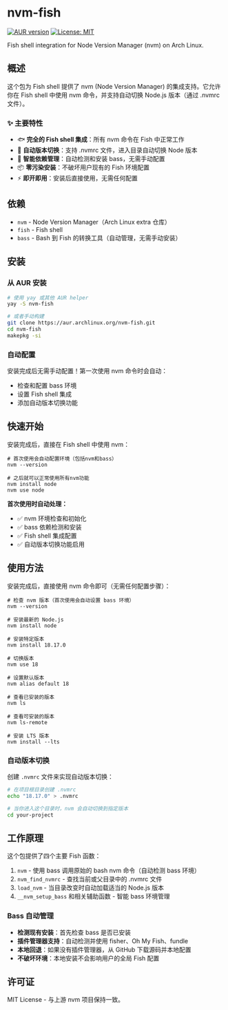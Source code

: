 # nvm-fish

[![AUR version](https://img.shields.io/aur/version/nvm-fish?logo=arch-linux&logoColor=white)](https://aur.archlinux.org/packages/nvm-fish)
[![License: MIT](https://img.shields.io/badge/License-MIT-yellow.svg)](https://opensource.org/licenses/MIT)

Fish shell integration for Node Version Manager (nvm) on Arch Linux.

## 概述

这个包为 Fish shell 提供了 nvm (Node Version Manager) 的集成支持。它允许你在 Fish shell 中使用 nvm 命令，并支持自动切换 Node.js 版本（通过 .nvmrc 文件）。

### ✨ 主要特性

- 🐟 **完全的 Fish shell 集成**：所有 nvm 命令在 Fish 中正常工作
- 🎯 **自动版本切换**：支持 .nvmrc 文件，进入目录自动切换 Node 版本
- 🔧 **智能依赖管理**：自动检测和安装 bass，无需手动配置
- 📦 **零污染安装**：不破坏用户现有的 Fish 环境配置
- ⚡ **即开即用**：安装后直接使用，无需任何配置

## 依赖

- `nvm` - Node Version Manager（Arch Linux extra 仓库）
- `fish` - Fish shell
- `bass` - Bash 到 Fish 的转换工具（自动管理，无需手动安装）

## 安装

### 从 AUR 安装

```bash
# 使用 yay 或其他 AUR helper
yay -S nvm-fish

# 或者手动构建
git clone https://aur.archlinux.org/nvm-fish.git
cd nvm-fish
makepkg -si
```

### 自动配置

安装完成后无需手动配置！第一次使用 nvm 命令时会自动：
- 检查和配置 bass 环境
- 设置 Fish shell 集成
- 添加自动版本切换功能

## 快速开始

安装完成后，直接在 Fish shell 中使用 nvm：

```fish
# 首次使用会自动配置环境（包括nvm和bass）
nvm --version

# 之后就可以正常使用所有nvm功能
nvm install node
nvm use node
```

**首次使用时自动处理：**
- ✅ nvm 环境检查和初始化
- ✅ bass 依赖检测和安装
- ✅ Fish shell 集成配置
- ✅ 自动版本切换功能启用

## 使用方法

安装完成后，直接使用 nvm 命令即可（无需任何配置步骤）：

```fish
# 检查 nvm 版本（首次使用会自动设置 bass 环境）
nvm --version

# 安装最新的 Node.js
nvm install node

# 安装特定版本
nvm install 18.17.0

# 切换版本
nvm use 18

# 设置默认版本
nvm alias default 18

# 查看已安装的版本
nvm ls

# 查看可安装的版本
nvm ls-remote

# 安装 LTS 版本
nvm install --lts
```

### 自动版本切换

创建 `.nvmrc` 文件来实现自动版本切换：

```bash
# 在项目根目录创建 .nvmrc
echo "18.17.0" > .nvmrc

# 当你进入这个目录时，nvm 会自动切换到指定版本
cd your-project
```

## 工作原理

这个包提供了四个主要 Fish 函数：

1. `nvm` - 使用 bass 调用原始的 bash nvm 命令（自动检测 bass 环境）
2. `nvm_find_nvmrc` - 查找当前或父目录中的 .nvmrc 文件
3. `load_nvm` - 当目录改变时自动加载适当的 Node.js 版本
4. `__nvm_setup_bass` 和相关辅助函数 - 智能 bass 环境管理

### Bass 自动管理

- **检测现有安装**：首先检查 bass 是否已安装
- **插件管理器支持**：自动检测并使用 fisher、Oh My Fish、fundle
- **本地回退**：如果没有插件管理器，从 GitHub 下载源码并本地配置
- **不破坏环境**：本地安装不会影响用户的全局 Fish 配置

## 许可证

MIT License - 与上游 nvm 项目保持一致。